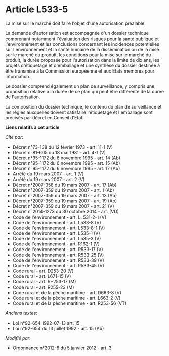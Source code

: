 # Article L533-5

La mise sur le marché doit faire l'objet d'une autorisation préalable.

La demande d'autorisation est accompagnée d'un dossier technique comprenant notamment l'évaluation des risques pour la santé
publique et l'environnement et les conclusions concernant les incidences potentielles sur l'environnement et la santé humaine
de la dissémination ou de la mise sur le marché du produit, les conditions pour la mise sur le marché du produit, la durée
proposée pour l'autorisation dans la limite de dix ans, les projets d'étiquetage et d'emballage et une synthèse du dossier
destinée à être transmise à la Commission européenne et aux Etats membres pour information.

Le dossier comprend également un plan de surveillance, y compris une proposition relative à la durée de ce plan qui peut être
différente de la durée de l'autorisation.

La composition du dossier technique, le contenu du plan de surveillance et les règles auxquelles doivent satisfaire
l'étiquetage et l'emballage sont précisés par décret en Conseil d'Etat.

**Liens relatifs à cet article**

_Cité par_:

  - Décret n°73-138 du 12 février 1973 - art. 11-1 (V)
  - Décret n°81-605 du 18 mai 1981 - art. 4-1 (V)
  - Décret n°95-1172 du 6 novembre 1995 - art. 14 (Ab)
  - Décret n°95-1172 du 6 novembre 1995 - art. 15 (Ab)
  - Décret n°95-1172 du 6 novembre 1995 - art. 17 (Ab)
  - Arrêté du 19 mars 2007 - art. 1 (V)
  - Arrêté du 19 mars 2007 - art. 2 (V)
  - Décret n°2007-358 du 19 mars 2007 - art. 17 (Ab)
  - Décret n°2007-359 du 19 mars 2007 - art. 1 (Ab)
  - Décret n°2007-359 du 19 mars 2007 - art. 13 (Ab)
  - Décret n°2007-359 du 19 mars 2007 - art. 19 (Ab)
  - Décret n°2007-359 du 19 mars 2007 - art. 21 (V)
  - Décret n°2014-1273 du 30 octobre 2014 - art. (VD)
  - Code de l'environnement - art. L. 531-2-1 (V)
  - Code de l'environnement - art. L533-8 (V)
  - Code de l'environnement - art. L533-8-1 (V)
  - Code de l'environnement - art. L535-1 (V)
  - Code de l'environnement - art. L535-3 (V)
  - Code de l'environnement - art. R162-1 (V)
  - Code de l'environnement - art. R533-17 (V)
  - Code de l'environnement - art. R533-25 (V)
  - Code de l'environnement - art. R533-39 (V)
  - Code de l'environnement - art. R533-45 (V)
  - Code rural - art. D253-20 (V)
  - Code rural - art. L671-15 (V)
  - Code rural - art. R*253-17 (M)
  - Code rural - art. R255-23 (M)
  - Code rural et de la pêche maritime - art. D663-3 (V)
  - Code rural et de la pêche maritime - art. L663-2 (V)
  - Code rural et de la pêche maritime - art. R253-56 (VT)

_Anciens textes_:

  - Loi n°92-654 1992-07-13 art. 15
  - Loi n°92-654 du 13 juillet 1992 - art. 15 (Ab)

_Modifié par_:

  - Ordonnance n°2012-8 du 5 janvier 2012 - art. 3
